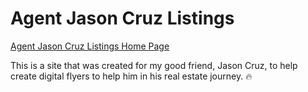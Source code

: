 # Agent Jason Cruz Listings

[Agent Jason Cruz Listings Home Page](https://cruz-listings.netlify.app/)

This is a site that was created for my good friend, Jason Cruz, to help create digital flyers to help him in his real estate journey. 🔥
